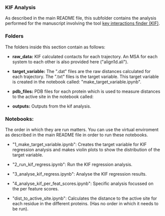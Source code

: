 ### KIF Analysis

As described in the main README file, this subfolder contains the analysis performed for the manuscript involving the tool [key interactions finder (KIF)](https://github.com/kamerlinlab/KIF). 

### Folders 

The folders inside this section contain as follows: 

- **raw_data:** KIF calculated contacts for each trajectory. An MSA for each system to each other is also provided here ("align1d.ali"). 

- **target_variable:** The ".dat" files are the raw distances calculated for each trajectory. The ".txt" files is the target variable. This target variable is created in the notebook called: "make_target_variable.ipynb". 

- **pdb_files:** PDB files for each protein which is used to measure distances to the active site in the notebook called: 

- **outputs:**  Outputs from the kif analysis. 


### Notebooks:

The order in which they are run matters. You can use the virtual enviroment as described in the main README file in order to run these notebooks. 

- "1_make_target_variable.ipynb": Creates the target variable for KIF regression analysis and makes violin plots to show the distribution of the target variable. 

- "2_run_kif_regress.ipynb": Run the KIF regression analysis. 

- "3_analyse_kif_regress.ipynb": Analyse the KIF regression results. 

- "4_analyse_kif_per_feat_scores.ipynb": Specific analysis focussed on the per feature scores. 

- "dist_to_active_site.ipynb": Calculates the distance to the active site for each residue in the different proteins. (Has no order in which it needs to be run). 